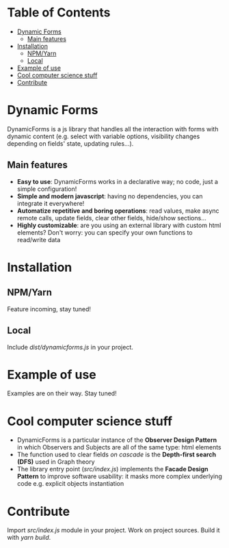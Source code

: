 # Table of Contents <!-- omit in toc -->
- [Dynamic Forms](#dynamic-forms)
  - [Main features](#main-features)
- [Installation](#installation)
  - [NPM/Yarn](#npmyarn)
  - [Local](#local)
- [Example of use](#example-of-use)
- [Cool computer science stuff](#cool-computer-science-stuff)
- [Contribute](#contribute)

# Dynamic Forms
DynamicForms is a js library that handles all the interaction with forms with dynamic content (e.g. select with variable options, visibility changes depending on fields' state, updating rules...).

## Main features
- **Easy to use**: DynamicForms works in a declarative way; no code, just a simple configuration!
- **Simple and modern javascript**: having no dependencies, you can integrate it everywhere!
- **Automatize repetitive and boring operations**: read values, make async remote calls, update fields, clear other fields, hide/show sections...
- **Highly customizable**: are you using an external library with custom html elements? Don't worry: you can specify your own functions to read/write data

# Installation
## NPM/Yarn
Feature incoming, stay tuned!

## Local
Include *dist/dynamicforms.js* in your project.

# Example of use
Examples are on their way. Stay tuned!

# Cool computer science stuff
- DynamicForms is a particular instance of the **Observer Design Pattern** in which Observers and Subjects are all of the same type: html elements
- The function used to clear fields *on cascade* is the **Depth-first search (DFS)** used in Graph theory
- The library entry point (*src/index.js*) implements the **Facade Design Pattern** to improve software usability: it masks more complex underlying code e.g. explicit objects instantiation

# Contribute
Import *src/index.js* module in your project. Work on project sources. Build it with *yarn build*.